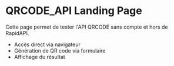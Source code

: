 # QRCODE_API Landing Page

Cette page permet de tester l'API QRCODE sans compte et hors de RapidAPI.

- Accès direct via navigateur
- Génération de QR code via formulaire
- Affichage du résultat 